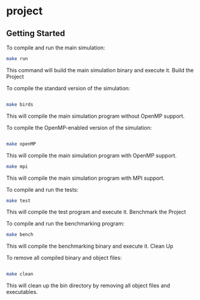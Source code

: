 # project

## Getting Started
To compile and run the main simulation:

```bash
make run
```
This command will build the main simulation binary and execute it.
Build the Project

To compile the standard version of the simulation:

```bash

make birds
```
This will compile the main simulation program without OpenMP support.

To compile the OpenMP-enabled version of the simulation:

```bash

make openMP
```
This will compile the main simulation program with OpenMP support.




```bash
make mpi
```
This will compile the main simulation program with MPI support.

To compile and run the tests:

```bash
make test
```
This will compile the test program and execute it.
Benchmark the Project

To compile and run the benchmarking program:

```bash
make bench
```
This will compile the benchmarking binary and execute it.
Clean Up

To remove all compiled binary and object files:

```bash

make clean
```
This will clean up the bin directory by removing all object files and executables.
